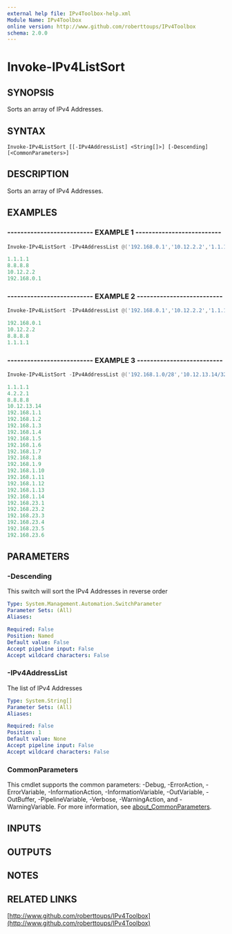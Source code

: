 ```yaml
---
external help file: IPv4Toolbox-help.xml
Module Name: IPv4Toolbox
online version: http://www.github.com/roberttoups/IPv4Toolbox
schema: 2.0.0
---
```


# Invoke-IPv4ListSort

## SYNOPSIS
Sorts an array of IPv4 Addresses.

## SYNTAX

```
Invoke-IPv4ListSort [[-IPv4AddressList] <String[]>] [-Descending] [<CommonParameters>]
```

## DESCRIPTION
Sorts an array of IPv4 Addresses.

## EXAMPLES

### -------------------------- EXAMPLE 1 --------------------------

```powershell
Invoke-IPv4ListSort -IPv4AddressList @('192.168.0.1','10.12.2.2','1.1.1.1','8.8.8.8')

1.1.1.1
8.8.8.8
10.12.2.2
192.168.0.1
```

### -------------------------- EXAMPLE 2 --------------------------

```powershell
Invoke-IPv4ListSort -IPv4AddressList @('192.168.0.1','10.12.2.2','1.1.1.1','8.8.8.8') -Descending

192.168.0.1
10.12.2.2
8.8.8.8
1.1.1.1
```

### -------------------------- EXAMPLE 3 --------------------------

```powershell
Invoke-IPv4ListSort -IPv4AddressList @('192.168.1.0/28','10.12.13.14/32','8.8.8.8','4.2.2.1','192.168.23.2/29','1.1.1.1')

1.1.1.1
4.2.2.1
8.8.8.8
10.12.13.14
192.168.1.1
192.168.1.2
192.168.1.3
192.168.1.4
192.168.1.5
192.168.1.6
192.168.1.7
192.168.1.8
192.168.1.9
192.168.1.10
192.168.1.11
192.168.1.12
192.168.1.13
192.168.1.14
192.168.23.1
192.168.23.2
192.168.23.3
192.168.23.4
192.168.23.5
192.168.23.6
```

## PARAMETERS

### -Descending
This switch will sort the IPv4 Addresses in reverse order

```yaml
Type: System.Management.Automation.SwitchParameter
Parameter Sets: (All)
Aliases:

Required: False
Position: Named
Default value: False
Accept pipeline input: False
Accept wildcard characters: False
```

### -IPv4AddressList
The list of IPv4 Addresses

```yaml
Type: System.String[]
Parameter Sets: (All)
Aliases:

Required: False
Position: 1
Default value: None
Accept pipeline input: False
Accept wildcard characters: False
```

### CommonParameters
This cmdlet supports the common parameters: -Debug, -ErrorAction, -ErrorVariable, -InformationAction, -InformationVariable, -OutVariable, -OutBuffer, -PipelineVariable, -Verbose, -WarningAction, and -WarningVariable. For more information, see [about_CommonParameters](http://go.microsoft.com/fwlink/?LinkID=113216).

## INPUTS

## OUTPUTS

## NOTES

## RELATED LINKS

[http://www.github.com/roberttoups/IPv4Toolbox](http://www.github.com/roberttoups/IPv4Toolbox)


